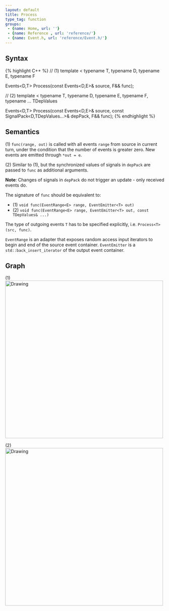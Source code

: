 ```yaml
---
layout: default
title: Process
type_tag: function
groups: 
 - {name: Home, url: ''}
 - {name: Reference , url: 'reference/'}
 - {name: Event.h, url: 'reference/Event.h/'}
---
```

## Syntax
{% highlight C++ %}
// (1)
template
<
    typename T,
    typename D,
    typename E,
    typename F
>
Events<D,T> Process(const Events<D,E>& source, F&& func);

// (2)
template
<
    typename T,
    typename D,
    typename E,
    typename F,
    typename ... TDepValues
>
Events<D,T> Process(const Events<D,E>& source,
                    const SignalPack<D,TDepValues...>& depPack, F&& func);
{% endhighlight %}

## Semantics
(1) `func(range, out)` is called with all events `range` from source in current turn, under the condition that the number of events is greater zero.
New events are emitted through `*out = e`.

(2) Similar to (1), but the synchronized values of signals in `depPack` are passed to `func` as additional arguments.

**Note**: Changes of signals in `depPack` do not trigger an update - only received events do.

The signature of `func` should be equivalent to:

* (1) `void func(EventRange<E> range, EventEmitter<T> out)`
* (2) `void func(EventRange<E> range, EventEmitter<T> out, const TDepValues& ...)`

The type of outgoing events `T` has to be specified explicitly, i.e. `Process<T>(src, func)`.

`EventRange` is an adapter that exposes random access input iterators to begin and end of the source event container.
`EventEmitter` is a `std::back_insert_iterator` of the output event container.

## Graph
(1) <br/>
<img src="{{ site.baseurl }}/media/flow_process.png" alt="Drawing" width="500px"/>

(2) <br/>
<img src="{{ site.baseurl }}/media/flow_process2.png" alt="Drawing" width="500px"/>